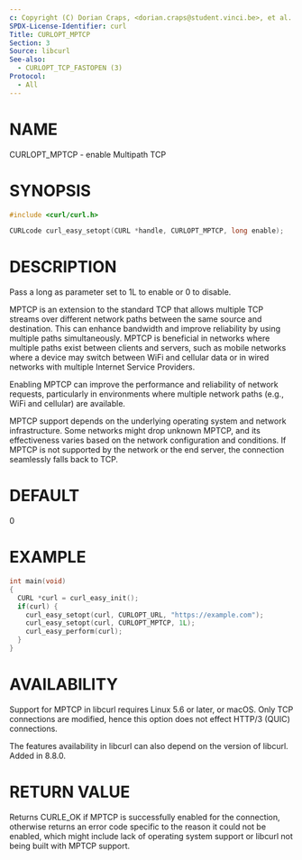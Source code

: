 ```yaml
---
c: Copyright (C) Dorian Craps, <dorian.craps@student.vinci.be>, et al.
SPDX-License-Identifier: curl
Title: CURLOPT_MPTCP
Section: 3
Source: libcurl
See-also:
  - CURLOPT_TCP_FASTOPEN (3)
Protocol:
  - All
---
```


# NAME

CURLOPT_MPTCP - enable Multipath TCP

# SYNOPSIS

~~~c
#include <curl/curl.h>

CURLcode curl_easy_setopt(CURL *handle, CURLOPT_MPTCP, long enable);
~~~

# DESCRIPTION

Pass a long as parameter set to 1L to enable or 0 to disable.

MPTCP is an extension to the standard TCP that allows multiple TCP streams
over different network paths between the same source and destination.
This can enhance bandwidth and improve reliability by using multiple paths
simultaneously.
MPTCP is beneficial in networks where multiple paths exist between clients
and servers, such as mobile networks where a device may switch between WiFi
and cellular data or in wired networks with multiple Internet Service Providers.

Enabling MPTCP can improve the performance and reliability of network requests,
particularly in environments where multiple network paths (e.g., WiFi and
cellular) are available.

MPTCP support depends on the underlying operating system and network
infrastructure. Some networks might drop unknown MPTCP, and its effectiveness
varies based on the network configuration and conditions. If MPTCP is not
supported by the network or the end server, the connection seamlessly falls back
to TCP.

# DEFAULT

0

# EXAMPLE

~~~c
int main(void)
{
  CURL *curl = curl_easy_init();
  if(curl) {
    curl_easy_setopt(curl, CURLOPT_URL, "https://example.com");
    curl_easy_setopt(curl, CURLOPT_MPTCP, 1L);
    curl_easy_perform(curl);
  }
}
~~~

# AVAILABILITY

Support for MPTCP in libcurl requires Linux 5.6 or later, or macOS. Only TCP
connections are modified, hence this option does not effect HTTP/3 (QUIC)
connections.

The features availability in libcurl can also depend on the version of libcurl.
Added in 8.8.0.

# RETURN VALUE

Returns CURLE_OK if MPTCP is successfully enabled for the connection,
otherwise returns an error code specific to the reason it could not be enabled,
which might include lack of operating system support or libcurl not being built
with MPTCP support.
